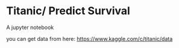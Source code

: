 # Titanic/ Predict Survival

A jupyter notebook

you can get data from here: https://www.kaggle.com/c/titanic/data
